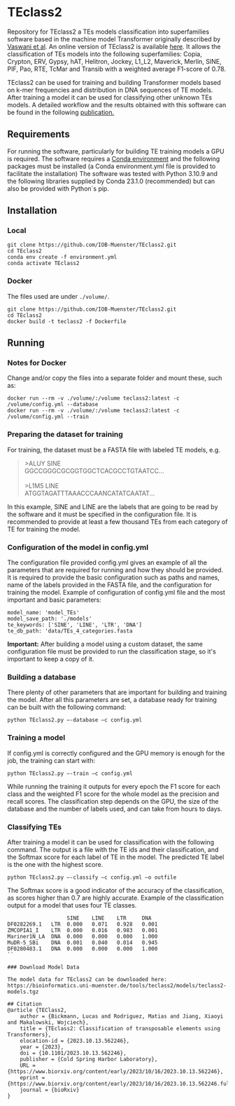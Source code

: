 # TEclass2

Repository for TEclass2 a TEs models classification into superfamilies software based in the machine model Transformer originally described by [Vaswani et al](https://arxiv.org/abs/1706.03762).
An online version of TEclass2 is available [here]( https://bioinformatics.uni-muenster.de/tools/TEclass2/index.pl?lang=en). It allows the classification of TEs models into the following superfamilies: Copia, Crypton, ERV, Gypsy, hAT, Helitron, Jockey, L1_L2, Maverick, Merlin, SINE, PIF, Pao, RTE, TcMar and Transib with a weighted average F1-score of 0.78.

TEclass2 can be used for training and building Transformer models based on k-mer frequencies and distribution in DNA sequences of TE models. After training a model it can be used for classifying other unknown TEs  models.
A detailed workflow and the results obtained with this software can be found in the following [publication.](https://www.biorxiv.org/content/10.1101/2023.10.13.562246v1)

## Requirements
For running the software, particularly for building TE training models a GPU is required.
The software requires a [Conda environment]( https://conda.io) and the following packages must be installed (a Conda environment.yml file is provided to facilitate the installation)
The software was tested with Python 3.10.9 and the following libraries supplied by Conda 23.1.0 (recommended) but can also be provided with Python´s pip.
## Installation

### Local
```
git clone https://github.com/IOB-Muenster/TEclass2.git
cd TEclass2
conda env create -f environment.yml
conda activate TEclass2
```

### Docker
The files used are under `./volume/`.
```
git clone https://github.com/IOB-Muenster/TEclass2.git
cd TEclass2
docker build -t teclass2 -f Dockerfile
```

## Running 

### Notes for Docker

Change and/or copy the files into a separate folder and mount these, such as:

```
docker run --rm -v ./volume/:/volume teclass2:latest -c /volume/config.yml --database
docker run --rm -v ./volume/:/volume teclass2:latest -c /volume/config.yml --train
```

### Preparing the dataset for training
For training, the dataset must be a FASTA file with labeled TE models, e.g.
> \>ALUY SINE<br>
> GGCCGGGCGCGGTGGCTCACGCCTGTAATCC...<br><br>
> \>L1M5 LINE<br>
> ATGGTAGATTTAAACCCAANCATATCAATAT...

In this example, SINE and LINE are the labels that are going to be read by the software and it must be specified in the configuration file. It is recommended to provide at least a few thousand TEs from each category of TE for training the model.

### Configuration of the model in config.yml
The configuration file provided config.yml gives an example of all the parameters that are required for running and how they should be provided. It is required to provide the basic configuration such as paths and names, name of the labels provided in the FASTA file, and the configuration for training the model.
Example of configuration of config.yml file and the most important and basic parameters:
```
model_name: 'model_TEs'
model_save_path: './models'
te_keywords: ['SINE', 'LINE', 'LTR', 'DNA']
te_db_path: 'data/TEs_4_categories.fasta
```
**Important:** After building a model using a custom dataset, the same configuration file must be provided to run the classification stage, so it's important to keep a copy of it.


### Building a database
There plenty of other parameters that are important for building and training the model. After all this parameters are set, a database ready for training can be built with the following command:
```
python TEclass2.py –-database –c config.yml
```

### Training a model
If config.yml is correctly configured and the GPU memory is enough for the job, the training can start with:
```
python TEclass2.py –-train –c config.yml
```
While running the training it outputs for every epoch the F1 score for each class and the weighted F1 score for the whole model as the precision and recall scores. The classification step depends on the GPU, the size of the database and the number of labels used, and can take from hours to days.


### Classifying TEs
After training a model it can be used for classification with the following command. The output is a file with the TE ids and their classification, and the Softmax score for each label of TE in the model. The predicted TE label is the one with the highest score.
```
python TEclass2.py –-classify –c config.yml –o outfile
```
The Softmax score is a good indicator of the accuracy of the classification, as scores higher than 0.7 are highly accurate.
Example of the classification output for a model that uses four TE classes.
```
                   SINE    LINE    LTR     DNA
DF0282269.1   LTR  0.000   0.071   0.928   0.001
ZMCOPIA1_I    LTR  0.000   0.016   0.983   0.001
Mariner1N_LA  DNA  0.000   0.000   0.000   1.000
MuDR-5_SBi    DNA  0.001   0.040   0.014   0.945
DF0280483.1   DNA  0.000   0.000   0.000   1.000
``

### Download Model Data

The model data for TEclass2 can be downloaded here: https://bioinformatics.uni-muenster.de/tools/teclass2/models/teclass2-models.tgz

## Citation
@article {TEClass2,
	author = {Bickmann, Lucas and Rodriguez, Matias and Jiang, Xiaoyi and Makalowski, Wojciech},
	title = {TEclass2: Classification of transposable elements using Transformers},
	elocation-id = {2023.10.13.562246},
	year = {2023},
	doi = {10.1101/2023.10.13.562246},
	publisher = {Cold Spring Harbor Laboratory},
	URL = {https://www.biorxiv.org/content/early/2023/10/16/2023.10.13.562246},
	eprint = {https://www.biorxiv.org/content/early/2023/10/16/2023.10.13.562246.full.pdf},
	journal = {bioRxiv}
}
